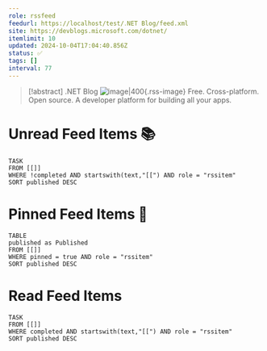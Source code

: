```yaml
---
role: rssfeed
feedurl: https://localhost/test/․NET Blog/feed.xml
site: https://devblogs.microsoft.com/dotnet/
itemlimit: 10
updated: 2024-10-04T17:04:40.856Z
status: ✅
tags: []
interval: 77
---
```

> [!abstract] .NET Blog
> ![image|400](https://devblogs.microsoft.com/dotnet/wp-content/uploads/sites/10/2018/10/Microsoft-Favicon.png){.rss-image}
> Free. Cross-platform. Open source. A developer platform for building all your apps.

# Unread Feed Items 📚
~~~dataview
TASK
FROM [[]]
WHERE !completed AND startswith(text,"[[") AND role = "rssitem"
SORT published DESC
~~~

# Pinned Feed Items 📍
~~~dataview
TABLE
published as Published
FROM [[]]
WHERE pinned = true AND role = "rssitem"
SORT published DESC
~~~

# Read Feed Items
~~~dataview
TASK
FROM [[]]
WHERE completed AND startswith(text,"[[") AND role = "rssitem"
SORT published DESC
~~~